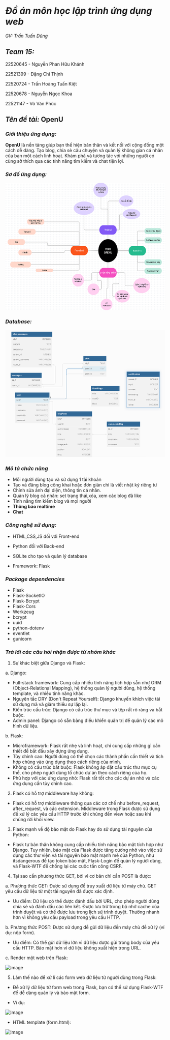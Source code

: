 
# *Đồ án môn học lập trình ứng dụng web*
*GV: Trần Tuấn Dũng*

## *Team 15:*
22520645 - Nguyễn Phan Hữu Khánh

22521399 - Đặng Chí Thịnh

22520724 - Trần Hoàng Tuấn Kiệt

22520678 - Nguyễn Ngọc Khoa

22521147 - Võ Văn Phúc

## *Tên đề tài:* OpenU
### *Giới thiệu ứng dụng:*
    
**OpenU** là nền tảng giúp bạn thể hiện bản thân và kết nối với cộng đồng một cách dễ dàng. Tạo blog, chia sẻ câu chuyện và quản lý không gian cá nhân của bạn một cách linh hoạt. Khám phá và tương tác với những người có cùng sở thích qua các tính năng tìm kiếm và chat tiện lợi.


### *Sơ đồ ứng dụng:*
<img src="mindmap.png" alt="drawing" width="700" height="400"/>

### *Database:*
<img src="dbmap.png" alt="drawing" width="700" height="400"/>

### *Mô tả chức năng*
- Mỗi người dùng tạo và sử dụng 1 tài khoản
- Tạo và đăng blog công khai hoặc đơn giản chỉ là viết nhật ký riêng tư
- Chỉnh sửa ảnh đại diện, thông tin cá nhân.
- Quản lý blog cá nhân: set trạng thái,xóa, xem các blog đã like
- Tính năng tìm kiếm blog và mọi người
- **Thông báo realtime**
- **Chat**

### *Công nghệ sử dụng:*

- HTML,CSS,JS đối với Front-end

- Python đối với Back-end

- SQLite cho tạo và quản lý database

- Framework: Flask

### *Package dependencies*
- Flask
- Flask-SocketIO
- Flask-Bcrypt
- Flask-Cors
- Werkzeug
- bcrypt
- uuid
- python-dotenv
- eventlet
- gunicorn

### *Trả lời các câu hỏi nhận được từ nhóm khác*
1. Sự khác biệt giữa Django và Flask:
   
a. Django: 
+ Full-stack framework: Cung cấp nhiều tính năng tích hợp sẵn như ORM (Object-Relational Mapping), hệ thống quản lý người dùng, hệ thống template, và nhiều tính năng khác.
+ Nguyên tắc DRY (Don't Repeat Yourself): Django khuyến khích việc tái sử dụng mã và giảm thiểu sự lặp lại.
+ Kiến trúc cấu trúc: Django có cấu trúc thư mục và tệp rất rõ ràng và bắt buộc.
+ Admin panel: Django có sẵn bảng điều khiển quản trị để quản lý các mô hình dữ liệu.

b. Flask:
+ Microframework: Flask rất nhẹ và linh hoạt, chỉ cung cấp những gì cần thiết để bắt đầu xây dựng ứng dụng.
+ Tùy chỉnh cao: Người dùng có thể chọn các thành phần cần thiết và tích hợp chúng vào ứng dụng theo cách riêng của mình.
+ Không có cấu trúc bắt buộc: Flask không áp đặt cấu trúc thư mục cụ thể, cho phép người dùng tổ chức dự án theo cách riêng của họ.
+ Phù hợp với các ứng dụng nhỏ: Flask rất tốt cho các dự án nhỏ và các ứng dụng cần tùy chỉnh cao.

2. Flask có hỗ trợ middleware hay không:
- Flask có hỗ trợ middleware thông qua các cơ chế như before_request, after_request, và các extension. Middleware trong Flask được sử dụng để xử lý các yêu cầu HTTP trước khi chúng đến view hoặc sau khi chúng rời khỏi view.

3. Flask mạnh về độ bảo mật do Flask hay do sử dụng tài nguyên của Python:
- Flask tự bản thân không cung cấp nhiều tính năng bảo mật tích hợp như Django. Tuy nhiên, bảo mật của Flask được tăng cường nhờ vào việc sử dụng các thư viện và tài nguyên bảo mật mạnh mẽ của Python, như itsdangerous để tạo token bảo mật, Flask-Login để quản lý người dùng, và Flask-WTF để chống lại các cuộc tấn công CSRF.

4. Tại sao cần phương thức GET, bởi vì cơ bản chỉ cần POST là được:

a. Phương thức GET: Được sử dụng để truy xuất dữ liệu từ máy chủ. GET yêu cầu dữ liệu từ một tài nguyên đã được xác định.
+ Ưu điểm:
Dữ liệu có thể được đánh dấu bởi URL, cho phép người dùng chia sẻ và đánh dấu các liên kết.
Được lưu trữ trong bộ nhớ cache của trình duyệt và có thể được lưu trong lịch sử trình duyệt.
Thường nhanh hơn vì không yêu cầu payload trong yêu cầu HTTP.

b. Phương thức POST: Được sử dụng để gửi dữ liệu đến máy chủ để xử lý (ví dụ: nộp form).
+ Ưu điểm:
Có thể gửi dữ liệu lớn vì dữ liệu được gửi trong body của yêu cầu HTTP.
Bảo mật hơn vì dữ liệu không xuất hiện trong URL.

c. Render một web trên Flask:

![image](https://github.com/dcthinh1704/Laptrinhungdungweb/assets/143063774/2ec8d478-4c99-4a12-9b7d-b11f723704f8)


5. Làm thế nào để xử lí các form web dữ liệu từ người dùng trong Flask:
- Để xử lý dữ liệu từ form web trong Flask, bạn có thể sử dụng Flask-WTF để dễ dàng quản lý và bảo mật form.
+ Ví dụ:

![image](https://github.com/dcthinh1704/Laptrinhungdungweb/assets/143063774/60a772a1-b89a-4667-8103-71d4e94e2113)


+ HTML template (form.html):
  
![image](https://github.com/dcthinh1704/Laptrinhungdungweb/assets/143063774/7103363c-b1a3-4840-87ff-62a3f3f5cde9)

